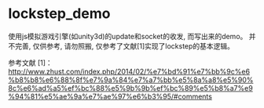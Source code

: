 # lockstep_demo
使用js模拟游戏引擎(如unity3d)的update和socket的收发, 而写出来的demo。
并不完善, 仅供参考, 请勿照搬, 仅参考了文献[1]实现了lockstep的基本逻辑。


参考文献
[1]：http://www.zhust.com/index.php/2014/02/%e7%bd%91%e7%bb%9c%e6%b8%b8%e6%88%8f%e7%9a%84%e7%a7%bb%e5%8a%a8%e5%90%8c%e6%ad%a5%ef%bc%88%e5%9b%9b%ef%bc%89%e5%b8%a7%e9%94%81%e5%ae%9a%e7%ae%97%e6%b3%95/#comments
